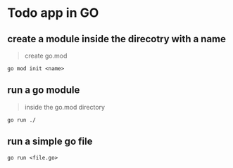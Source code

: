 Todo app in GO
===
## create a module inside the direcotry with a name 

>create go.mod 
```
go mod init <name>

```

## run a go module

> inside the go.mod directory
```
go run ./

```


## run a simple go file

```
go run <file.go>
```